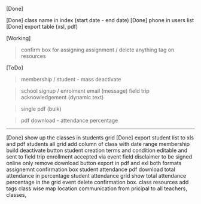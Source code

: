[Done]

[Done] class name in index (start date - end date)
[Done] phone in users list
[Done] export table (xsl, pdf)

[Working]

> confirm box for assigning assignment / delete anything
> tag on resources

[ToDo]

> membership / student - mass deactivate

> school signup / enrolment email (message)
> field trip acknowledgement (dynamic text)

> single pdf (bulk)

> pdf download - attendance percentage

--------

[Done] show up the classes in students grid 
[Done] export student list to xls and pdf 
students all grid add column of class with date range
membership build deactivate button 
student creation terms and condition editable and sent to 
field trip enrollment accepted via event 
field disclaimer to be signed online only remove download button
export in pdf and exl both formats
assignemnt confirmation box 
student attendance pdf download total attendance in percentage
student attendance grid show total attendance percentage in the grid 
event delete confirmation box.
class resources add tags class wise
map location 
communication from pricipal to all teachers, classes,